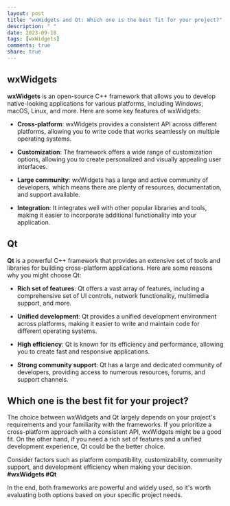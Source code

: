```yaml
---
layout: post
title: "wxWidgets and Qt: Which one is the best fit for your project?"
description: " "
date: 2023-09-18
tags: [wxWidgets]
comments: true
share: true
---
```


## wxWidgets

**wxWidgets** is an open-source C++ framework that allows you to develop native-looking applications for various platforms, including Windows, macOS, Linux, and more. Here are some key features of wxWidgets:

- **Cross-platform**: wxWidgets provides a consistent API across different platforms, allowing you to write code that works seamlessly on multiple operating systems.

- **Customization**: The framework offers a wide range of customization options, allowing you to create personalized and visually appealing user interfaces.

- **Large community**: wxWidgets has a large and active community of developers, which means there are plenty of resources, documentation, and support available.

- **Integration**: It integrates well with other popular libraries and tools, making it easier to incorporate additional functionality into your application.

## Qt

**Qt** is a powerful C++ framework that provides an extensive set of tools and libraries for building cross-platform applications. Here are some reasons why you might choose Qt:

- **Rich set of features**: Qt offers a vast array of features, including a comprehensive set of UI controls, network functionality, multimedia support, and more.

- **Unified development**: Qt provides a unified development environment across platforms, making it easier to write and maintain code for different operating systems.

- **High efficiency**: Qt is known for its efficiency and performance, allowing you to create fast and responsive applications.

- **Strong community support**: Qt has a large and dedicated community of developers, providing access to numerous resources, forums, and support channels.

## Which one is the best fit for your project?

The choice between wxWidgets and Qt largely depends on your project's requirements and your familiarity with the frameworks. If you prioritize a cross-platform approach with a consistent API, wxWidgets might be a good fit. On the other hand, if you need a rich set of features and a unified development experience, Qt could be the better choice.

Consider factors such as platform compatibility, customizability, community support, and development efficiency when making your decision. **#wxWidgets #Qt** 

In the end, both frameworks are powerful and widely used, so it's worth evaluating both options based on your specific project needs.